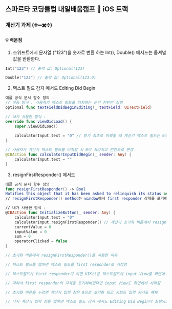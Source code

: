 ## 스파르타 코딩클럽 내일배움캠프 🍎 iOS 트랙

### 계산기 과제 (➕➖✖️➗)

#### 💡 배운점
1. 스위프트에서 문자열 ("123")을 숫자로 변환 하는 Int(), Double() 메서드는 옵셔널 값을 반환한다.
```swift
Int("123") // 출력 값: Optional(123)

Double("123") // 출력 값: Optional(123.0)  
```
2. 텍스트 필드 감지 메서드 Editing Did Begin
```swift
애플 공식 문서 함수 정의 :
// 작동 방식 : 사용자가 텍스트 필드를 터치하는 순간 한번만 실행
optional func textFieldDidBeginEditing(_ textField: UITextField)
```

```swift
// 내가 사용한 방식 : 
override func viewDidLoad() {
    super.viewDidLoad()
        
    calculatorInput.text = "0" // 뷰가 최초로 띄워질 때 계산기 텍스트 필드는 0으로 표시 
}

// 사용자가 계산기 텍스트 필드를 터치할 시 0이 사라지고 빈칸으로 변경
@IBAction func calculatorInputDidBegin(_ sender: Any) {
    calculatorInput.text = ""
}
```
3. resignFirstResponder() 메서드
```swift
애플 공식 문서 함수 정의 :
func resignFirstResponder() -> Bool
Notifies this object that it has been asked to relinquish its status as first responder in its window.
// resignFirstResponder() method는 window에서 first responder 상태를 포기하라고 알림

// 내가 사용한 방식 :
@IBAction func InitializeButton(_ sender: Any) {
    calculatorInput.text = "0"
    calculatorInput.resignFirstResponder() // 계산기 초기화 버튼에서 resignFirstResponder() 호출
    currentValue = 0
    inputValue = 0
    sum = 0
    operatorClicked = false
}

// 초기화 버튼에서 resignFirstResponder()를 사용한 이유

// 텍스트 필드를 탭하면 텍스트 필드를 first responder로 지정함

// 텍스트필드가 first responder가 되면 UIKit은 텍스트필드의 input View를 화면에 표시

// 따라서 first responder의 자격을 포기해버린다면 input View도 화면에서 사라짐

// 초기화 버튼을 누르면 계산기 입력 창은 0으로 초기화 되고 키보드 입력 커서도 해제

// 다시 계산기 입력 창을 탭하면 텍스트 필드 감지 메서드 Editing Did Begin이 실행되고 빈칸으로 변경
```
